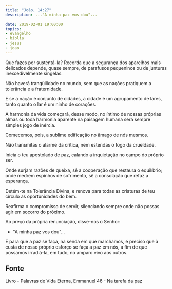 ```yaml
---
title: "João, 14:27"
description: ..."A minha paz vos dou"...

date: 2019-02-01 19:00:00
topics: 
- evangelho
- biblia
- jesus
- joao
---
```


Que fazes por sustentá-la?
Recorda que a segurança dos aparelhos mais delicados depende, quase sempre, de
parafusos pequeninos ou de junturas inexcedivelmente singelas.

Não haverá tranqüilidade no mundo, sem que as nações pratiquem a tolerância e a
fraternidade.

E se a nação é conjunto de cidades, a cidade é um agrupamento de lares, tanto quanto o
lar é um ninho de corações.

A harmonia da vida começará, desse modo, no íntimo de nossas próprias almas ou toda
harmonia aparente na paisagem humana será sempre simples jogo de inércia.

Comecemos, pois, a sublime edificação no âmago de nós mesmos.

Não transmitas o alarme da crítica, nem estendas o fogo da crueldade.

Inicia o teu apostolado de paz, calando a inquietação no campo do próprio ser.

Onde surjam razões de queixa, sê a cooperação que restaura o equilíbrio; onde medrem
espinhos de sofrimento, sê a consolação que refaz a esperança.

Detém-te na Tolerância Divina, e renova para todas as criaturas de teu círculo as
oportunidades do bem.

Reafirma o compromisso de servir, silenciando sempre onde não possas agir em socorro
do próximo.

Ao preço da própria renunciação, disse-nos o Senhor:
- "A minha paz vos dou"...

E para que a paz se faça, na senda em que marchamos, é preciso que à custa de nosso
próprio esforço se faça a paz em nós, a fim de que possamos irradiá-la, em tudo, no
amparo vivo aos outros.



## Fonte
Livro - Palavras de Vida Eterna, Emmanuel
46 - Na tarefa da paz
